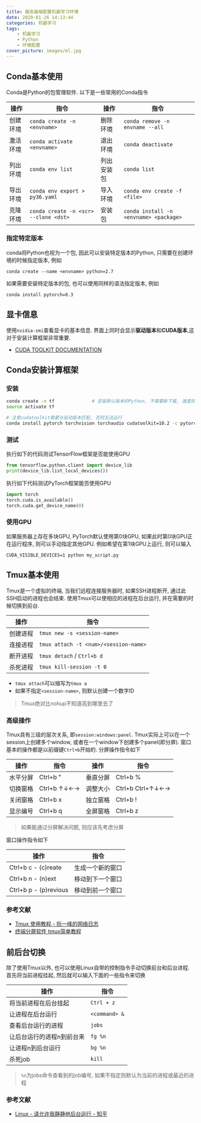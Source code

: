 ```yaml
---
title: 服务器端配置机器学习环境
date: 2020-01-26 14:13:44
categories: 机器学习
tags:
    - 机器学习
    - Python
    - 环境配置
cover_picture: images/ml.jpg
---
```





Conda基本使用
-------------------

Conda是Python的包管理软件. 以下是一些常用的Conda指令

操作 | 指令                               | 操作 | 指令
-----|-----------------------------------|------|--------------------------------------------
创建环境 | `conda create -n <envname>`    | 删除环境  | `conda remove -n envname --all`
激活环境 | `conda activate <envname>`     | 退出环境  | `conda deactivate`
列出环境 | `conda env list`               | 列出安装包| `conda list` 
导出环境 | `conda env export > py36.yaml` | 导入环境 | `conda env create -f <file>`
克隆环境 | `conda create -n <scr> --clone <dst>`| 安装包 | `conda install -n <envname> <package>`


### 指定特定版本

conda将Python也视为一个包, 因此可以安装特定版本的Python, 只需要在创建环境的时候指定版本, 例如
```
conda create --name <envname> python=2.7
```

如果需要安装特定版本的包, 也可以使用同样的语法指定版本, 例如

```
conda install pytorch=0.3
```

显卡信息
-----------------------

使用`nvidia-smi`查看显卡的基本信息. 界面上同时会显示**驱动版本**和**CUDA版本**,这对于安装计算框架非常重要. 

- [CUDA TOOLKIT DOCUMENTATION](https://docs.nvidia.com/cuda/cuda-toolkit-release-notes/index.html)


Conda安装计算框架
--------------------------

### 安装

``` bash
conda create -n tf              # 安装默认版本的Python, 不需要新下载, 速度快
source activate tf

# 注意cudatoolkit需要与驱动版本匹配, 否则无法运行
conda install pytorch torchvision torchaudio cudatoolkit=10.2 -c pytorch
```

### 测试

执行如下的代码测试TensorFlow框架是否能使用GPU

``` py
from tensorflow.python.client import device_lib
print(device_lib.list_local_devices())
```

执行如下代码测试PyTorch框架能否使用GPU

``` py
import torch
torch.cuda.is_available()
torch.cuda.get_device_name(0)
```


### 使用GPU

如果服务器上存在多块GPU, PyTorch默认使用第0块GPU, 如果此时第0块GPU正在运行程序, 则可以手动指定其他GPU. 例如希望在第1块GPU上运行, 则可以输入

```
CUDA_VISIBLE_DEVICES=1 python my_script.py
```




Tmux基本使用
------------

Tmux是一个虚拟的终端, 当我们远程连接服务器时, 如果SSH进程断开, 通过此SSH启动的进程也会结束. 使用Tmux可以使相应的进程在后台运行, 并在需要的时候切换到前台.

操作     | 指令
--------|----------------------------------------------
创建进程 | `tmux new -s <session-name>`
连接进程 | `tmux attach -t <num>/<session-name>`
断开进程 | `tmux detach` / `Ctrl+b d`
杀死进程 | `tmux kill-session -t 0` 

- `tmux attach`可以缩写为`tmux a`
- 如果不指定`<session-name>`, 则默认创建一个数字ID


> Tmux绝对比nohup不知道高到哪里去了

### 高级操作

Tmux具有三级的层次关系, 即`session:windows:panel`.  Tmux实际上可以在一个session上创建多个window, 或者在一个window下创建多个panel(即分屏). 窗口基本的操作都是以前缀键`Ctrl+b`开始的. 分屏操作指令如下

操作        | 指令          | 操作          | 指令               
-----------|---------------|---------------|--------------------
水平分屏    | Ctrl+b "      | 垂直分屏      | Ctrl+b %           
切换窗格    | Ctrl+b ↑↓←→   | 调整大小      | Ctrl+b Ctrl+↑↓←→   
关闭窗格    | Ctrl+b x      | 独立窗格      | Ctrl+b !
显示编号    | Ctrl+b q      | 全屏窗格      | Ctrl+b z

> 如果能通过分屏解决问题, 则应该先考虑分屏 

窗口操作指令如下

操作                  | 指令         
---------------------|--------------
Ctrl+b c - (c)reate  | 生成一个新的窗口
Ctrl+b n - (n)ext    | 移动到下一个窗口
Ctrl+b p - (p)revious| 移动到前一个窗口


### 参考文献

- [Tmux 使用教程 - 阮一峰的网络日志](https://www.ruanyifeng.com/blog/2019/10/tmux.html)
- [终端分屏软件 tmux简单教程](https://blog.csdn.net/longxibendi/article/details/38541005)



前后台切换
---------------

除了使用Tmux以外, 也可以使用Linux自带的控制指令手动切换前台和后台进程. 首先将当前进程挂起, 然后就可以输入下面的一些指令来切换

操作                        | 指令
---------------------------|-----------------------
将当前进程在后台挂起        | `Ctrl + z`
让进程在后台运行            | `<command> &`
查看后台运行的进程          | `jobs`
让后台运行的进程n到前台来   | `fg %n `
让进程n到后台运行           | `bg %n`
杀死job                    | `kill ` 


> `%n`为jobs命令查看到的job编号, 如果不指定则默认为当前的进程或最近的进程


### 参考文献

- [Linux - 请允许我静静地后台运行 - 知乎](https://zhuanlan.zhihu.com/p/32254479)
